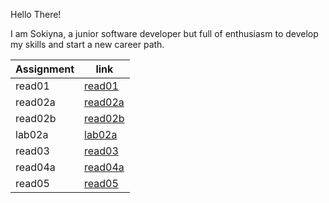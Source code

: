Hello There!

I am Sokiyna, a junior software developer but full of enthusiasm to develop my skills and start a new career path.


| Assignment     |           link            |    
|----------------|-----------------          |
| read01         |    [read01](read01.md)    | 
| read02a        |    [read02a](read02a.md)  |                 
| read02b        |    [read02b](rad02b.md)   |
| lab02a         |     [lab02a](lab02a.md)   |
| read03         |    [read03](read03.md)    |
| read04a        |    [read04a](read04a.md)  |
| read05         |    [read05](read05.md)    |


 
    
